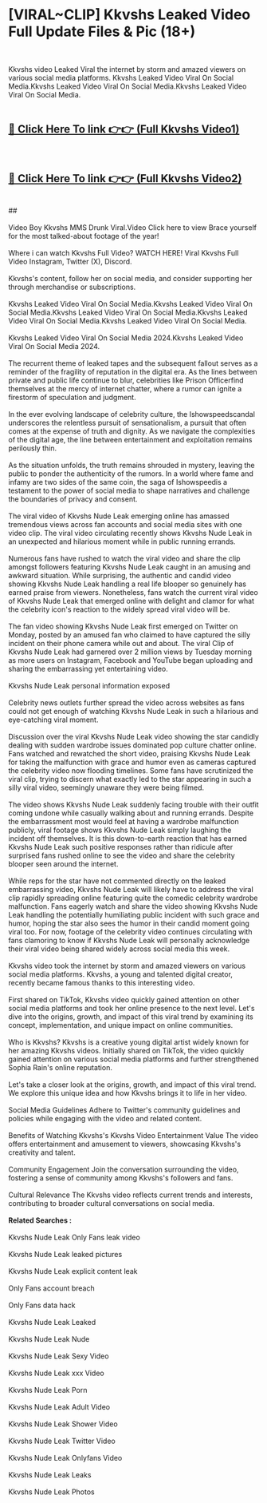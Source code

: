 # [VIRAL~CLIP] Kkvshs Leaked Video Full Update Files & Pic (18+) <br>
<br>

Kkvshs video Leaked Viral the internet by storm and amazed viewers on various social media platforms. Kkvshs Leaked Video Viral On Social Media.Kkvshs Leaked Video Viral On Social Media.Kkvshs Leaked Video Viral On Social Media.<br>
 <br>

##  <a href="https://play.trustnlinepharmacy.us?title=Full Kkvshs&ref=git">🔴 Click Here To link 👉👉 (Full Kkvshs Video1)</a><br>
  <br>

##  <a href="https://play.trustnlinepharmacy.us?title=Full Kkvshs&ref=git">🔴 Click Here To link 👉👉 (Full Kkvshs Video2)</a><br>
  <br>
  ##


  <br>

  <br>
Video Boy Kkvshs MMS Drunk Viral.Video Click here to view Brace yourself for the most talked-about footage of the year!
<br><br>
Where i can watch Kkvshs Full Video? WATCH HERE! Viral Kkvshs Full Video Instagram, Twitter (X), Discord.
<br><br>
Kkvshs's content, follow her on social media, and consider supporting her through merchandise or subscriptions.
<br><br>
Kkvshs Leaked Video Viral On Social Media.Kkvshs Leaked Video Viral On Social Media.Kkvshs Leaked Video Viral On Social Media.Kkvshs Leaked Video Viral On Social Media.Kkvshs Leaked Video Viral On Social Media.
<br><br>
Kkvshs Leaked Video Viral On Social Media 2024.Kkvshs Leaked Video Viral On Social Media 2024.
<br><br>
The recurrent theme of leaked tapes and the subsequent fallout serves as a reminder of the fragility of reputation in the digital era. As the lines between private and public life continue to blur, celebrities like Prison Officerfind themselves at the mercy of internet chatter, where a rumor can ignite a firestorm of speculation and judgment.
<br><br>
In the ever evolving landscape of celebrity culture, the Ishowspeedscandal underscores the relentless pursuit of sensationalism, a pursuit that often comes at the expense of truth and dignity. As we navigate the complexities of the digital age, the line between entertainment and exploitation remains perilously thin.
<br><br>
As the situation unfolds, the truth remains shrouded in mystery, leaving the public to ponder the authenticity of the rumors. In a world where fame and infamy are two sides of the same coin, the saga of Ishowspeedis a testament to the power of social media to shape narratives and challenge the boundaries of privacy and consent.
<br><br>
The viral video of Kkvshs Nude Leak emerging online has amassed tremendous views across fan accounts and social media sites with one video clip. The viral video circulating recently shows Kkvshs Nude Leak in an unexpected and hilarious moment while in public running errands.
<br><br>
Numerous fans have rushed to watch the viral video and share the clip amongst followers featuring Kkvshs Nude Leak caught in an amusing and awkward situation. While surprising, the authentic and candid video showing Kkvshs Nude Leak handling a real life blooper so genuinely has earned praise from viewers. Nonetheless, fans watch the current viral video of Kkvshs Nude Leak that emerged online with delight and clamor for what the celebrity icon's reaction to the widely spread viral video will be.
<br><br>
The fan video showing Kkvshs Nude Leak first emerged on Twitter on Monday, posted by an amused fan who claimed to have captured the silly incident on their phone camera while out and about. The viral Clip of Kkvshs Nude Leak had garnered over 2 million views by Tuesday morning as more users on Instagram, Facebook and YouTube began uploading and sharing the embarrassing yet entertaining video.
<br><br>
Kkvshs Nude Leak personal information exposed
<br><br>
Celebrity news outlets further spread the video across websites as fans could not get enough of watching Kkvshs Nude Leak in such a hilarious and eye-catching viral moment.
<br><br>
Discussion over the viral Kkvshs Nude Leak video showing the star candidly dealing with sudden wardrobe issues dominated pop culture chatter online. Fans watched and rewatched the short video, praising Kkvshs Nude Leak for taking the malfunction with grace and humor even as cameras captured the celebrity video now flooding timelines. Some fans have scrutinized the viral clip, trying to discern what exactly led to the star appearing in such a silly viral video, seemingly unaware they were being filmed.
<br><br>
The video shows Kkvshs Nude Leak suddenly facing trouble with their outfit coming undone while casually walking about and running errands. Despite the embarrassment most would feel at having a wardrobe malfunction publicly, viral footage shows Kkvshs Nude Leak simply laughing the incident off themselves. It is this down-to-earth reaction that has earned Kkvshs Nude Leak such positive responses rather than ridicule after surprised fans rushed online to see the video and share the celebrity blooper seen around the internet.
<br><br>
While reps for the star have not commented directly on the leaked embarrassing video, Kkvshs Nude Leak will likely have to address the viral clip rapidly spreading online featuring quite the comedic celebrity wardrobe malfunction. Fans eagerly watch and share the video showing Kkvshs Nude Leak handling the potentially humiliating public incident with such grace and humor, hoping the star also sees the humor in their candid moment going viral too. For now, footage of the celebrity video continues circulating with fans clamoring to know if Kkvshs Nude Leak will personally acknowledge their viral video being shared widely across social media this week.
<br><br>
Kkvshs video took the internet by storm and amazed viewers on various social media platforms. Kkvshs, a young and talented digital creator, recently became famous thanks to this interesting video.
<br><br>
First shared on TikTok, Kkvshs video quickly gained attention on other social media platforms and took her online presence to the next level. Let's dive into the origins, growth, and impact of this viral trend by examining its concept, implementation, and unique impact on online communities.
<br><br>
Who is Kkvshs? Kkvshs is a creative young digital artist widely known for her amazing Kkvshs videos. Initially shared on TikTok, the video quickly gained attention on various social media platforms and further strengthened Sophia Rain's online reputation.
<br><br>
Let's take a closer look at the origins, growth, and impact of this viral trend. We explore this unique idea and how Kkvshs brings it to life in her video.
<br><br>
Social Media Guidelines Adhere to Twitter's community guidelines and policies while engaging with the video and related content.
<br><br>
Benefits of Watching Kkvshs's Kkvshs Video Entertainment Value The video offers entertainment and amusement to viewers, showcasing Kkvshs's creativity and talent.
<br><br>
Community Engagement Join the conversation surrounding the video, fostering a sense of community among Kkvshs's followers and fans.
<br><br>
Cultural Relevance The Kkvshs video reflects current trends and interests, contributing to broader cultural conversations on social media.
<br><br>
<strong>Related Searches :</strong>
<br><br>
Kkvshs Nude Leak Only Fans leak video
<br><br>
Kkvshs Nude Leak leaked pictures
<br><br>
Kkvshs Nude Leak explicit content leak
<br><br>
Only Fans account breach
<br><br>
Only Fans data hack
<br><br>
Kkvshs Nude Leak Leaked
<br><br>
Kkvshs Nude Leak Nude
<br><br>
Kkvshs Nude Leak Sexy Video
<br><br>
Kkvshs Nude Leak xxx Video
<br><br>
Kkvshs Nude Leak Porn
<br><br>
Kkvshs Nude Leak Adult Video
<br><br>
Kkvshs Nude Leak Shower Video
<br><br>
Kkvshs Nude Leak Twitter Video
<br><br>
Kkvshs Nude Leak Onlyfans Video
<br><br>
Kkvshs Nude Leak Leaks
<br><br>
Kkvshs Nude Leak Photos